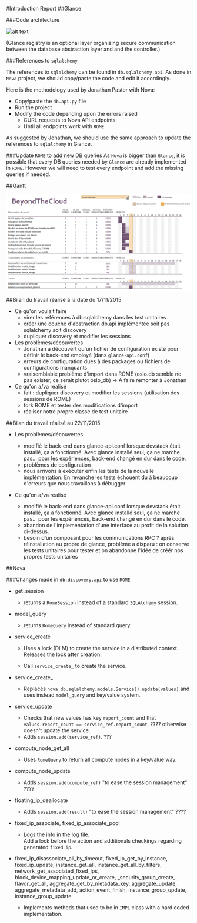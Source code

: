 #Introduction Report
##Glance

###Code architecture

![alt text](schema2.jpeg)

(Glance registry is an optional layer organizing secure communication between the database abstraction layer and and the controller.)

###References to `sqlalchemy`

The references to `sqlalchemy` can be found in `db.sqlalchemy.api`. As done in `Nova` project, we should copy/paste the code and edit it accordingly.

Here is the methodology used by Jonathan Pastor with Nova: 

- Copy/paste the `db.api.py` file
- Run the project
- Modify the code depending upon the errors raised
	- CURL requests to Nova API endpoints
	- Until all endpoints work with `ROME`

As suggested by Jonathan, we should use the same approach to update the references to `sqlalchemy` in Glance.

###Update `ROME` to add new DB queries
As `Nova` is bigger than `Glance`, it is possible that every DB queries needed by `Glance` are already implemented in `ROME`. However we will need to test every endpoint and add the missing queries if needed.

##Gantt

![Gantt](Gantt.png)

##Bilan du travail réalisé à la date du 17/11/2015

* Ce qu'on voulait faire
	* virer les références à db.sqlalchemy dans les test unitaires
	* créer une couche d'abstraction db.api implémentée soit pas sqlalchemy soit discovery
	* dupliquer discovery et modifier les sessions
* Les problèmes/découvertes 
	* Jonathan a découvert qu'un fichier de configuration existe pour définir le back-end employé (dans `glance-api.conf`)
	* erreurs de configuration dues à des packages ou fichiers de configurations manquants
	* vraisemblable problème d'import dans ROME (oslo.db semble ne pas exister, ce serait plutot oslo_db) -> A faire remonter à Jonathan
* Ce qu'on a/va réalisé
	* fait : dupliquer discovery et modifier les sessions (utilisation des sessions de ROME)
	* fork ROME et tester des modifications d'import
	* réaliser notre propre classe de test unitaire

##Bilan du travail réalisé au 22/11/2015
* Les problèmes/découvertes   
	* modifié le back-end dans glance-api.conf lorsque devstack était installé, ça a fonctionné. Avec glance installé seul, ça ne marche pas… pour les expériences, back-end changé en dur dans le code.
	* problèmes de configuration
	* nous arrivons à exécuter enfin les tests de la nouvelle implémentation. En revanche les tests échouent du à beaucoup d'erreurs que nous travaillons à débugger

* Ce qu'on a/va réalisé  
	*  modifié le back-end dans glance-api.conf lorsque devstack était installé, ça a fonctionné. Avec glance installé seul, ça ne marche pas… pour les expériences, back-end changé en dur dans le code.
	*  abandon de l'implementation d'une interface au profit de la solution ci-dessus.
	*  besoin d'un composant pour les communications RPC ? après réinstallation au propre de glance, problème a disparu : on conserve les tests unitaires pour tester et on abandonne l'idée de créér nos propres tests unitaires



##Nova

###Changes made in `db.discovery.api` to use `ROME`
- get_session
	- returns a `RomeSession` instead of a standard `SQLAlchemy` session.

- model_query
	- returns `RomeQuery` instead of standard query.

- service_create
	- Uses a lock (DLM) to create the service in a distributed context. Releases the lock after creation.

	- Call `service_create_` to create the service.

- service\_create_
	- Replaces `nova.db.sqlalchemy.models.Service().update(values)` and uses instead `model_query` and key/value system.

- service_update
	- Checks that new values has key `report_count` and that `values.report_count == service_ref.report_count`, ???? otherwise doesn't update the service.
	- Adds `session.add(service_ref)`. ???

- compute\_node\_get_all
	- Uses `RomeQuery` to return all compute nodes in a key/value way.

- compute\_node_update
	- Adds `session.add(compute_ref)` "to ease the session management" ????

- floating\_ip_deallocate
	- Adds `session.add(result)` "to ease the session management" ????

- fixed\_ip\_associate, fixed\_ip\_associate_pool
	- Logs the info in the log file.    
Add a lock before the action and additionals checkings regarding generated `fixed_ip`.

- fixed\_ip\_disassociate\_all\_by\_timeout, fixed\_ip\_get\_by\_instance, fixed\_ip\_update, instance\_get\_all, instance\_get\_all\_by\_filters, network\_get\_associated\_fixed\_ips, block\_device\_mapping\_update\_or\_create, \_security\_group\_create, flavor\_get\_all, aggregate\_get\_by\_metadata\_key, aggregate\_update, aggregate\_metadata\_add, action\_event\_finish, instance\_group\_update, instance\_group\_update
	- Implements methods that used to be in `IMPL` class with a hard coded implementation.
